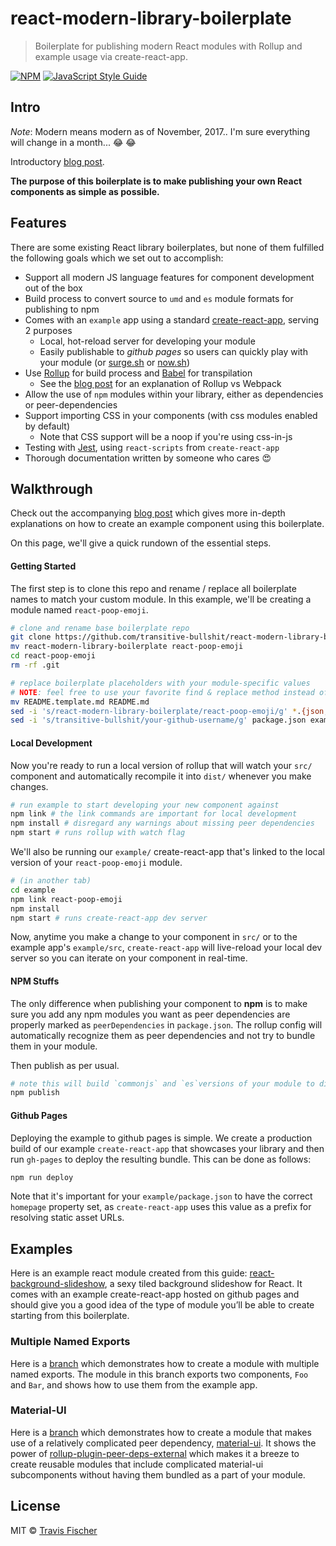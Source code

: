 # react-modern-library-boilerplate

> Boilerplate for publishing modern React modules with Rollup and example usage via create-react-app.

[![NPM](https://img.shields.io/npm/v/react-modern-library-boilerplate.svg)](https://www.npmjs.com/package/react-modern-library-boilerplate) [![JavaScript Style Guide](https://img.shields.io/badge/code_style-standard-brightgreen.svg)](https://standardjs.com)

## Intro

*Note*: Modern means modern as of November, 2017.. I'm sure everything will change in a month... :joy: :joy:

Introductory [blog post](https://hackernoon.com/publishing-baller-react-modules-2b039d84bce7).

**The purpose of this boilerplate is to make publishing your own React components as simple as possible.**

## Features

There are some existing React library boilerplates, but none of them fulfilled the following goals which we set out to accomplish:

- Support all modern JS language features for component development out of the box
- Build process to convert source to `umd` and `es` module formats for publishing to npm
- Comes with an `example` app using a standard [create-react-app](https://github.com/facebookincubator/create-react-app), serving 2 purposes
  - Local, hot-reload server for developing your module
  - Easily publishable to *github pages* so users can quickly play with your module (or [surge.sh](http://surge.sh/) or [now.sh](https://zeit.co/now))
- Use [Rollup](https://rollupjs.org/) for build process and [Babel](https://babeljs.io/) for transpilation
  - See the [blog post](https://hackernoon.com/publishing-baller-react-modules-2b039d84bce7) for an explanation of Rollup vs Webpack
- Allow the use of `npm` modules within your library, either as dependencies or peer-dependencies
- Support importing CSS in your components (with css modules enabled by default)
  - Note that CSS support will be a noop if you're using css-in-js
- Testing with [Jest](https://facebook.github.io/jest/), using `react-scripts` from `create-react-app`
- Thorough documentation written by someone who cares :heart_eyes:

## Walkthrough

Check out the accompanying [blog post](https://hackernoon.com/publishing-baller-react-modules-2b039d84bce7) which gives more in-depth explanations on how to create an example component using this boilerplate.

On this page, we'll give a quick rundown of the essential steps.

#### Getting Started

The first step is to clone this repo and rename / replace all boilerplate names to match your custom module. In this example, we'll be creating a module named `react-poop-emoji`.

```bash
# clone and rename base boilerplate repo
git clone https://github.com/transitive-bullshit/react-modern-library-boilerplate.git
mv react-modern-library-boilerplate react-poop-emoji
cd react-poop-emoji
rm -rf .git
```

```bash
# replace boilerplate placeholders with your module-specific values
# NOTE: feel free to use your favorite find & replace method instead of sed
mv README.template.md README.md
sed -i 's/react-modern-library-boilerplate/react-poop-emoji/g' *.{json,md} src/*.js example/*.json example/src/*.js example/public/*.{html,json}
sed -i 's/transitive-bullshit/your-github-username/g' package.json example/package.json
```

#### Local Development

Now you're ready to run a local version of rollup that will watch your `src/` component and automatically recompile it into `dist/` whenever you make changes.

```bash
# run example to start developing your new component against
npm link # the link commands are important for local development
npm install # disregard any warnings about missing peer dependencies
npm start # runs rollup with watch flag
```

We'll also be running our `example/` create-react-app that's linked to the local version of your `react-poop-emoji` module.

```bash
# (in another tab)
cd example
npm link react-poop-emoji
npm install
npm start # runs create-react-app dev server
```

Now, anytime you make a change to your component in `src/` or to the example app's `example/src`, `create-react-app` will live-reload your local dev server so you can iterate on your component in real-time.

#### NPM Stuffs

The only difference when publishing your component to **npm** is to make sure you add any npm modules you want as peer dependencies are properly marked as `peerDependencies` in `package.json`. The rollup config will automatically recognize them as peer dependencies and not try to bundle them in your module.

Then publish as per usual.

```bash
# note this will build `commonjs` and `es`versions of your module to dist/
npm publish
```

#### Github Pages

Deploying the example to github pages is simple. We create a production build of our example `create-react-app` that showcases your library and then run `gh-pages` to deploy the resulting bundle. This can be done as follows:

```bash
npm run deploy
```

Note that it's important for your `example/package.json` to have the correct `homepage` property set, as `create-react-app` uses this value as a prefix for resolving static asset URLs.

## Examples

Here is an example react module created from this guide: [react-background-slideshow](https://github.com/transitive-bullshit/react-background-slideshow), a sexy tiled background slideshow for React. It comes with an example create-react-app hosted on github pages and should give you a good idea of the type of module you’ll be able to create starting from this boilerplate.

### Multiple Named Exports

Here is a [branch](https://github.com/transitive-bullshit/react-modern-library-boilerplate/tree/feature/multiple-exports) which demonstrates how to create a module with multiple named exports. The module in this branch exports two components, `Foo` and `Bar`, and shows how to use them from the example app.

### Material-UI

Here is a [branch](https://github.com/transitive-bullshit/react-modern-library-boilerplate/tree/feature/material-ui) which demonstrates how to create a module that makes use of a relatively complicated peer dependency, [material-ui](https://github.com/mui-org/material-ui). It shows the power of [rollup-plugin-peer-deps-external](https://www.npmjs.com/package/rollup-plugin-peer-deps-external) which makes it a breeze to create reusable modules that include complicated material-ui subcomponents without having them bundled as a part of your module.

## License

MIT © [Travis Fischer](https://github.com/transitive-bullshit)
